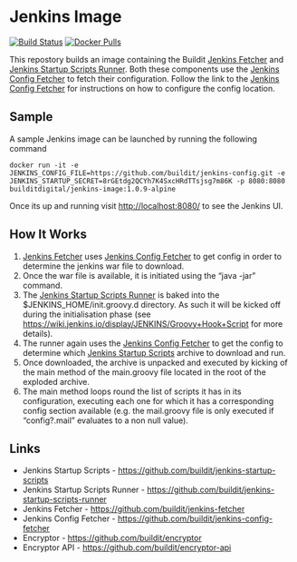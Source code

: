 # Jenkins Image

[![Build Status](https://travis-ci.org/buildit/jenkins-image.svg?branch=master)](https://travis-ci.org/buildit/jenkins-image)
[![Docker Pulls](https://img.shields.io/docker/pulls/builditdigital/jenkins-image.svg)](https://hub.docker.com/r/builditdigital/jenkins-image/)


This repostory builds an image containing the Buildit [Jenkins Fetcher](https://github.com/buildit/jenkins-fetcher) and [Jenkins Startup Scripts Runner](https://github.com/buildit/jenkins-startup-scripts-runner). Both these components use the [Jenkins Config Fetcher](https://github.com/buildit/jenkins-config-fetcher) to fetch their configuration. Follow the link to the [Jenkins Config Fetcher](https://github.com/buildit/jenkins-config-fetcher) for instructions on how to configure the config location.

## Sample

A sample Jenkins image can be launched by running the following command 

```
docker run -it -e JENKINS_CONFIG_FILE=https://github.com/buildit/jenkins-config.git -e JENKINS_STARTUP_SECRET=8rGEtdg2QCYh7K4SxcHRdTTsjsg7m86K -p 8080:8080 builditdigital/jenkins-image:1.0.9-alpine
```
Once its up and running visit [http://localhost:8080/](http://localhost:8080/) to see the Jenkins UI.

## How It Works

1. [Jenkins Fetcher](https://github.com/buildit/jenkins-fetcher) uses [Jenkins Config Fetcher](https://github.com/buildit/jenkins-config-fetcher) to get config in order to determine the jenkins war file to download.
2. Once the war file is available, it is initiated using the “java -jar” command.
3. The [Jenkins Startup Scripts Runner](https://github.com/buildit/jenkins-startup-scripts-runner) is baked into the $JENKINS_HOME/init.groovy.d directory. As such it will be kicked off during the initialisation phase (see https://wiki.jenkins.io/display/JENKINS/Groovy+Hook+Script for more details).
4. The runner again uses the [Jenkins Config Fetcher](https://github.com/buildit/jenkins-config-fetcher) to get the config to determine which [Jenkins Startup Scripts](https://github.com/buildit/jenkins-startup-scripts) archive to download and run.
5. Once downloaded, the archive is unpacked and executed by kicking of the main method of the main.groovy file located in the root of the exploded archive.
6. The main method loops round the list of scripts it has in its configuration, executing each one for which it has a corresponding config section available (e.g. the mail.groovy file is only executed if “config?.mail” evaluates to a non null value).

## Links

* Jenkins Startup Scripts - https://github.com/buildit/jenkins-startup-scripts
* Jenkins Startup Scripts Runner - https://github.com/buildit/jenkins-startup-scripts-runner
* Jenkins Fetcher - https://github.com/buildit/jenkins-fetcher
* Jenkins Config Fetcher - https://github.com/buildit/jenkins-config-fetcher
* Encryptor - https://github.com/buildit/encryptor
* Encryptor API - https://github.com/buildit/encryptor-api
